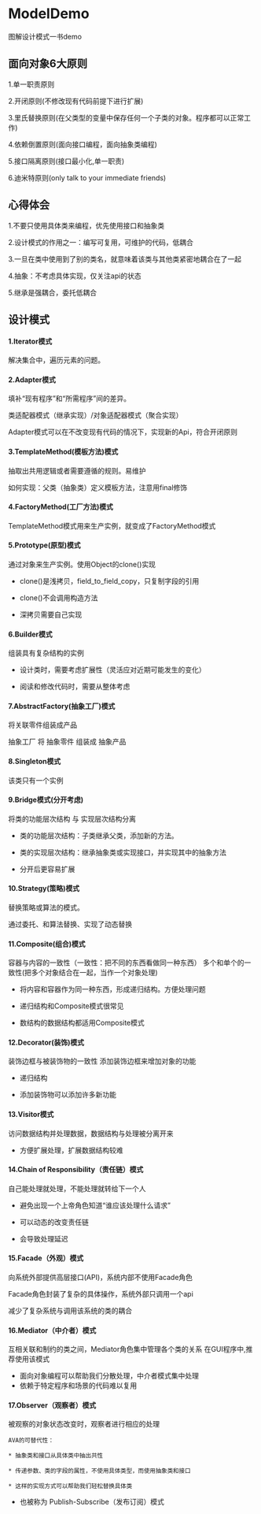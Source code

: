 # ModelDemo
图解设计模式一书demo

## 面向对象6大原则
1.单一职责原则

2.开闭原则(不修改现有代码前提下进行扩展)

3.里氏替换原则(在父类型的变量中保存任何一个子类的对象。程序都可以正常工作)

4.依赖倒置原则(面向接口编程，面向抽象类编程)

5.接口隔离原则(接口最小化,单一职责)

6.迪米特原则(only talk to your immediate friends)

## 心得体会
1.不要只使用具体类来编程，优先使用接口和抽象类

2.设计模式的作用之一：编写可复用，可维护的代码，低耦合

3.一旦在类中使用到了别的类名，就意味着该类与其他类紧密地耦合在了一起

4.抽象：不考虑具体实现，仅关注api的状态

5.继承是强耦合，委托低耦合

## 设计模式
#### 1.Iterator模式
解决集合中，遍历元素的问题。

#### 2.Adapter模式
填补“现有程序”和“所需程序”间的差异。

类适配器模式（继承实现）/对象适配器模式（聚合实现）

Adapter模式可以在不改变现有代码的情况下，实现新的Api，符合开闭原则

#### 3.TemplateMethod(模板方法)模式
抽取出共用逻辑或者需要遵循的规则。易维护

如何实现：父类（抽象类）定义模板方法，注意用final修饰

#### 4.FactoryMethod(工厂方法)模式
TemplateMethod模式用来生产实例，就变成了FactoryMethod模式

#### 5.Prototype(原型)模式
通过对象来生产实例。使用Object的clone()实现
* clone()是浅拷贝，field_to_field_copy，只复制字段的引用

* clone()不会调用构造方法

* 深拷贝需要自己实现

#### 6.Builder模式
组装具有复杂结构的实例
* 设计类时，需要考虑扩展性（灵活应对近期可能发生的变化）

* 阅读和修改代码时，需要从整体考虑

#### 7.AbstractFactory(抽象工厂)模式
将关联零件组装成产品

抽象工厂 将 抽象零件 组装成 抽象产品

#### 8.Singleton模式
该类只有一个实例

#### 9.Bridge模式(分开考虑)
将类的功能层次结构 与 实现层次结构分离
* 类的功能层次结构：子类继承父类，添加新的方法。

* 类的实现层次结构：继承抽象类或实现接口，并实现其中的抽象方法

* 分开后更容易扩展

#### 10.Strategy(策略)模式
替换策略或算法的模式。

通过委托、和算法替换、实现了动态替换

#### 11.Composite(组合)模式
容器与内容的一致性（一致性：把不同的东西看做同一种东西）
多个和单个的一致性(把多个对象结合在一起，当作一个对象处理)
* 将内容和容器作为同一种东西，形成递归结构。方便处理问题

* 递归结构和Composite模式很常见

* 数结构的数据结构都适用Composite模式

#### 12.Decorator(装饰)模式
装饰边框与被装饰物的一致性
添加装饰边框来增加对象的功能
* 递归结构

* 添加装饰物可以添加许多新功能

#### 13.Visitor模式
访问数据结构并处理数据，数据结构与处理被分离开来

* 方便扩展处理，扩展数据结构较难

#### 14.Chain of Responsibility（责任链）模式
自己能处理就处理，不能处理就转给下一个人

* 避免出现一个上帝角色知道“谁应该处理什么请求”

* 可以动态的改变责任链

* 会导致处理延迟   

#### 15.Facade（外观）模式
向系统外部提供高层接口(API)，系统内部不使用Facade角色

Facade角色封装了复杂的具体操作，系统外部只调用一个api

减少了复杂系统与调用该系统的类的耦合

#### 16.Mediator（中介者）模式
互相关联和制约的类之间，Mediator角色集中管理各个类的关系
在GUI程序中,推荐使用该模式

* 面向对象编程可以帮助我们分散处理，中介者模式集中处理
* 依赖于特定程序和场景的代码难以复用

#### 17.Observer（观察者）模式
被观察的对象状态改变时，观察者进行相应的处理

    AVA的可替代性：
    
    * 抽象类和接口从具体类中抽出共性
    
    * 传递参数、类的字段的属性，不使用具体类型，而使用抽象类和接口
    
    * 这样的实现方式可以帮助我们轻松替换具体类

* 也被称为 Publish-Subscribe（发布订阅）模式
